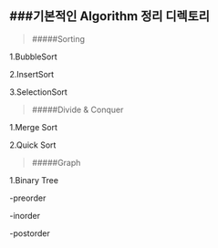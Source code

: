 ###기본적인  Algorithm 정리 디렉토리
--
>

>#####Sorting

1.BubbleSort

2.InsertSort

3.SelectionSort

>#####Divide & Conquer

1.Merge Sort

2.Quick Sort

>#####Graph

1.Binary Tree

-preorder

-inorder

-postorder

